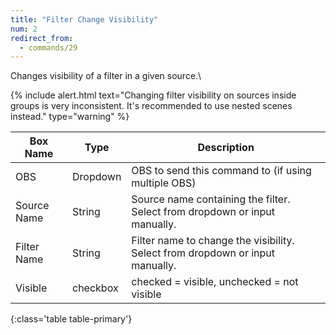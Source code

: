 ```yaml
---
title: "Filter Change Visibility"
num: 2
redirect_from:
  - commands/29
---
```

Changes visibility of a filter in a given source.\

{% include alert.html text="Changing filter visibility on sources inside groups is very inconsistent. It's recommended to use nested scenes instead." type="warning" %} 

| Box Name | Type | Description | 
|-------|--------|--------
|OBS|Dropdown|OBS to send this command to (if using multiple OBS)|
|Source	Name|String	| Source name containing the filter. Select from dropdown or input manually.
|Filter	Name|String	| Filter name to change the visibility. Select from dropdown or input manually.
|Visible|checkbox| checked = visible, unchecked = not visible
{:class='table table-primary'}









